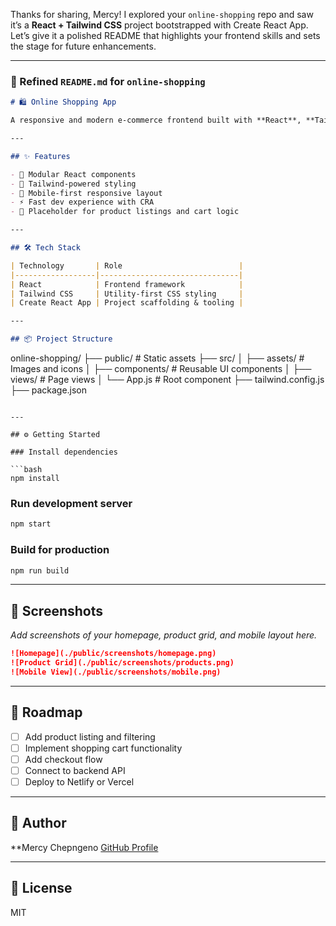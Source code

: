 Thanks for sharing, Mercy! I explored your `online-shopping` repo and saw it’s a **React + Tailwind CSS** project bootstrapped with Create React App. Let’s give it a polished README that highlights your frontend skills and sets the stage for future enhancements.

---

### 📝 Refined `README.md` for `online-shopping`

```markdown
# 🛍️ Online Shopping App

A responsive and modern e-commerce frontend built with **React**, **Tailwind CSS**, and **Create React App**. This project lays the foundation for a scalable online store with clean UI components and fast performance.

---

## ✨ Features

- 🧩 Modular React components
- 🎨 Tailwind-powered styling
- 📱 Mobile-first responsive layout
- ⚡️ Fast dev experience with CRA
- 🛒 Placeholder for product listings and cart logic

---

## 🛠 Tech Stack

| Technology       | Role                          |
|------------------|-------------------------------|
| React            | Frontend framework            |
| Tailwind CSS     | Utility-first CSS styling     |
| Create React App | Project scaffolding & tooling |

---

## 📦 Project Structure

```
online-shopping/
├── public/           # Static assets
├── src/
│   ├── assets/       # Images and icons
│   ├── components/   # Reusable UI components
│   ├── views/        # Page views
│   └── App.js        # Root component
├── tailwind.config.js
├── package.json
```

---

## ⚙️ Getting Started

### Install dependencies

```bash
npm install
```

### Run development server

```bash
npm start
```

### Build for production

```bash
npm run build
```

---

## 📸 Screenshots

_Add screenshots of your homepage, product grid, and mobile layout here._

```markdown
![Homepage](./public/screenshots/homepage.png)
![Product Grid](./public/screenshots/products.png)
![Mobile View](./public/screenshots/mobile.png)
```

---

## 📌 Roadmap

- [ ] Add product listing and filtering
- [ ] Implement shopping cart functionality
- [ ] Add checkout flow
- [ ] Connect to backend API
- [ ] Deploy to Netlify or Vercel

---

## 👤 Author

**Mercy Chepngeno 
[GitHub Profile](https://github.com/chep-collab)

---

## 📄 License

MIT

